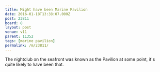 ```yaml
---
title: Might have been Marine Pavilion
date: 2016-01-18T13:38:07.000Z
post: 23811
board: 8
layout: post
venue: v11
parent: 11352
tags: [marine pavilion]
permalink: /m/23811/
---
```

The nightclub on the seafront was known as the Pavilion at some point, it's quite likely to have been that.

